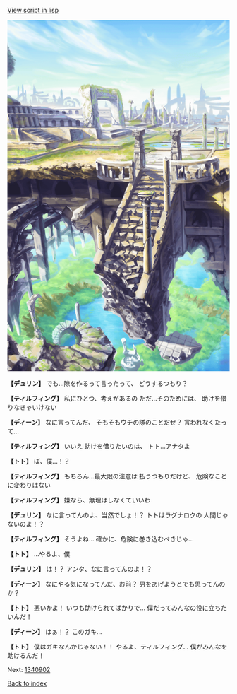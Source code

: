 [View script in lisp](../scripts/1340702.txt)

![antiquity.png](../images/backgrounds/antiquity.png)

**【デュリン】**
でも…隙を作るって言ったって、
どうするつもり？

**【ティルフィング】**
私にひとつ、考えがあるの
ただ…そのためには、
助けを借りなきゃいけない

**【ディーン】**
なに言ってんだ、
そもそもウチの隊のことだぜ？
言われなくたって…

**【ティルフィング】**
いいえ
助けを借りたいのは、
トト…アナタよ

**【トト】**
ぼ、僕…！？

**【ティルフィング】**
もちろん…最大限の注意は
払うつもりだけど、
危険なことに変わりはない

**【ティルフィング】**
嫌なら、無理はしなくていいわ

**【デュリン】**
なに言ってんのよ、当然でしょ！？
トトはラグナロクの
人間じゃないのよ！？

**【ティルフィング】**
そうよね…
確かに、危険に巻き込むべきじゃ…

**【トト】**
…やるよ、僕

**【デュリン】**
は！？
アンタ、なに言ってんのよ！？

**【ディーン】**
なにやる気になってんだ、お前？
男をあげようとでも思ってんのか？

**【トト】**
悪いかよ！
いつも助けられてばかりで…
僕だってみんなの役に立ちたいんだ！

**【ディーン】**
はぁ！？
このガキ…

**【トト】**
僕はガキなんかじゃない！！
やるよ、ティルフィング…
僕がみんなを助けるんだ！

Next: [1340902](1340902.md)

[Back to index](index.md)
